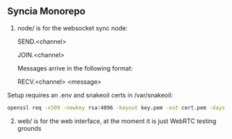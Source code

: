 ## Syncia Monorepo

1. node/ is for the websocket sync node:
    
    SEND.\<channel>
    
    JOIN.\<channel>

    Messages arrive in the following format:
    
    RECV.\<channel> \<message>

Setup requires an .env and snakeoil certs in /var/snakeoil:
```bash
openssl req -x509 -newkey rsa:4096 -keyout key.pem -out cert.pem -days 365
```
2. web/ is for the web interface, at the moment it is just WebRTC testing grounds
